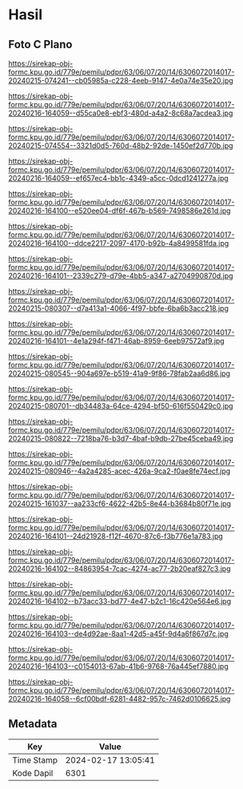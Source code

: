 # Hasil

## Foto C Plano

https://sirekap-obj-formc.kpu.go.id/779e/pemilu/pdpr/63/06/07/20/14/6306072014017-20240215-074241--cb05985a-c228-4eeb-9147-4e0a74e35e20.jpg

https://sirekap-obj-formc.kpu.go.id/779e/pemilu/pdpr/63/06/07/20/14/6306072014017-20240216-164059--d55ca0e8-ebf3-480d-a4a2-8c68a7acdea3.jpg

https://sirekap-obj-formc.kpu.go.id/779e/pemilu/pdpr/63/06/07/20/14/6306072014017-20240215-074554--3321d0d5-760d-48b2-92de-1450ef2d770b.jpg

https://sirekap-obj-formc.kpu.go.id/779e/pemilu/pdpr/63/06/07/20/14/6306072014017-20240216-164059--ef657ec4-bb1c-4349-a5cc-0dcd1241277a.jpg

https://sirekap-obj-formc.kpu.go.id/779e/pemilu/pdpr/63/06/07/20/14/6306072014017-20240216-164100--e520ee04-df6f-467b-b569-7498586e261d.jpg

https://sirekap-obj-formc.kpu.go.id/779e/pemilu/pdpr/63/06/07/20/14/6306072014017-20240216-164100--ddce2217-2097-4170-b92b-4a8499581fda.jpg

https://sirekap-obj-formc.kpu.go.id/779e/pemilu/pdpr/63/06/07/20/14/6306072014017-20240216-164101--2339c279-d79e-4bb5-a347-a2704990870d.jpg

https://sirekap-obj-formc.kpu.go.id/779e/pemilu/pdpr/63/06/07/20/14/6306072014017-20240215-080307--d7a413a1-4066-4f97-bbfe-6ba6b3acc218.jpg

https://sirekap-obj-formc.kpu.go.id/779e/pemilu/pdpr/63/06/07/20/14/6306072014017-20240216-164101--4e1a294f-f471-46ab-8959-6eeb97572af9.jpg

https://sirekap-obj-formc.kpu.go.id/779e/pemilu/pdpr/63/06/07/20/14/6306072014017-20240215-080545--904a697e-b519-41a9-9f86-78fab2aa6d86.jpg

https://sirekap-obj-formc.kpu.go.id/779e/pemilu/pdpr/63/06/07/20/14/6306072014017-20240215-080701--db34483a-64ce-4294-bf50-616f550429c0.jpg

https://sirekap-obj-formc.kpu.go.id/779e/pemilu/pdpr/63/06/07/20/14/6306072014017-20240215-080822--7218ba76-b3d7-4baf-b9db-27be45ceba49.jpg

https://sirekap-obj-formc.kpu.go.id/779e/pemilu/pdpr/63/06/07/20/14/6306072014017-20240215-080946--4a2a4285-acec-426a-9ca2-f0ae8fe74ecf.jpg

https://sirekap-obj-formc.kpu.go.id/779e/pemilu/pdpr/63/06/07/20/14/6306072014017-20240215-161037--aa233cf6-4622-42b5-8e44-b3684b80f71e.jpg

https://sirekap-obj-formc.kpu.go.id/779e/pemilu/pdpr/63/06/07/20/14/6306072014017-20240216-164101--24d21928-f12f-4670-87c6-f3b776e1a783.jpg

https://sirekap-obj-formc.kpu.go.id/779e/pemilu/pdpr/63/06/07/20/14/6306072014017-20240216-164102--84863954-7cac-4274-ac77-2b20eaf827c3.jpg

https://sirekap-obj-formc.kpu.go.id/779e/pemilu/pdpr/63/06/07/20/14/6306072014017-20240216-164102--b73acc33-bd77-4e47-b2c1-16c420e564e6.jpg

https://sirekap-obj-formc.kpu.go.id/779e/pemilu/pdpr/63/06/07/20/14/6306072014017-20240216-164103--de4d92ae-8aa1-42d5-a45f-9d4a6f867d7c.jpg

https://sirekap-obj-formc.kpu.go.id/779e/pemilu/pdpr/63/06/07/20/14/6306072014017-20240216-164103--c0154013-67ab-41b6-9768-76a445ef7880.jpg

https://sirekap-obj-formc.kpu.go.id/779e/pemilu/pdpr/63/06/07/20/14/6306072014017-20240216-164058--6cf00bdf-6281-4482-957c-7462d0106625.jpg


## Metadata

| Key        | Value               |
| ---------- | ------------------- |
| Time Stamp | 2024-02-17 13:05:41 |
| Kode Dapil | 6301                |



